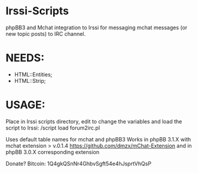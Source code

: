 # Irssi-Scripts
phpBB3 and Mchat integration to Irssi for messaging mchat messages (or new topic posts) to IRC channel.

<h1>NEEDS:</h1>
<ul>
<li>HTML::Entities;</li>
<li>HTML::Strip;</li>
</ul>
<h1>USAGE:</h1>

<p>Place in Irssi scripts directory, edit to change the variables and load the script to Irssi: /script load forum2irc.pl</p>

Uses default table names for mchat and phpBB3
Works in phpBB 3.1.X with mchat extension > v.0.1.4 https://github.com/dmzx/mChat-Extension
and in phpBB 3.0.X corresponding extension

Donate? Bitcoin: 1Q4gkQSnNr4GhbvSgft54e4hJsprtVhQsP 
